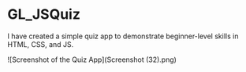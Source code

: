 # GL_JSQuiz

I have created a simple quiz app to demonstrate beginner-level skills in HTML, CSS, and JS.

![Screenshot of the Quiz App](Screenshot (32).png)

